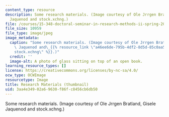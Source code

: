 ```yaml
---
content_type: resource
description: Some research materials. (Image courtesy of Ole Jrrgen Bratland, Gisele
  Jaquenod and stock.xchng.)
file: /courses/15-348-doctoral-seminar-in-research-methods-ii-spring-2004/3aa4e34902a69630f86fc8456cb6db50_15-348s04-th.jpg
file_size: 10959
file_type: image/jpeg
image_metadata:
  caption: "Some research materials. (Image courtesy of Ole Jrrgen Bratland, Gisele\
    \ Jaquenod and\_{{% resource_link \"a46ee6de-795b-4df2-8d5d-85c0aa5c0c79\" \"\
    stock.xchng\" %}}.)"
  credit: ''
  image-alt: A photo of glass sitting on top of an open book.
learning_resource_types: []
license: https://creativecommons.org/licenses/by-nc-sa/4.0/
ocw_type: OCWImage
resourcetype: Image
title: Research Materials (thumbnail)
uid: 3aa4e349-02a6-9630-f86f-c8456cb6db50
---
```

Some research materials. (Image courtesy of Ole Jrrgen Bratland, Gisele Jaquenod and stock.xchng.)